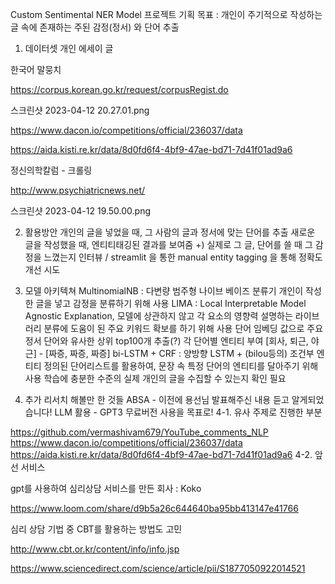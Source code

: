 Custom Sentimental NER Model
프로젝트 기획
목표 : 개인이 주기적으로 작성하는 글 속에 존재하는 주된 감정(정서) 와 단어 추출
1. 데이터셋
개인 에세이 글

한국어 말뭉치

https://corpus.korean.go.kr/request/corpusRegist.do

스크린샷 2023-04-12 20.27.01.png

https://www.dacon.io/competitions/official/236037/data

https://aida.kisti.re.kr/data/8d0fd6f4-4bf9-47ae-bd71-7d41f01ad9a6

정신의학칼럼 - 크롤링

http://www.psychiatricnews.net/

스크린샷 2023-04-12 19.50.00.png

2. 활용방안
개인의 글을 넣었을 때, 그 사람의 글과 정서에 맞는 단어를 추출
새로운 글을 작성했을 때, 엔티티태깅된 결과를 보여줌
+) 실제로 그 글, 단어를 쓸 때 그 감정을 느꼈는지 인터뷰 / streamlit 을 통한 manual entity tagging 을 통해 정확도 개선 시도

3. 모델 아키텍쳐
MultinomialNB : 다변량 범주형 나이브 베이즈 분류기
개인이 작성한 글을 넣고 감정을 분류하기 위해 사용
LIMA : Local Interpretable Model Agnostic Explanation, 모델에 상관하지 않고 각 요소의 영향력 설명하는 라이브러리
분류에 도움이 된 주요 키워드 확보를 하기 위해 사용
단어 임베딩 값으로 주요 정서 단어와 유사한 상위 top100개 추출(?)
각 단어별 엔티티 부여
[회사, 퇴근, 야근] - [짜증, 짜증, 짜증]
bi-LSTM + CRF : 양방향 LSTM + (bilou등의) 조건부 엔티티
정의된 단어리스트를 활용하여, 문장 속 특정 단어의 엔티티를 달아주기 위해 사용
학습에 충분한 수준의 실제 개인의 글을 수집할 수 있는지 확인 필요
4. 추가 리서치 해볼만 한 것들
ABSA - 이전에 용선님 발표해주신 내용 듣고 알게되었습니다!
LLM 활용 - GPT3 무료버전 사용을 목표로!
4-1. 유사 주제로 진행한 부분

https://github.com/vermashivam679/YouTube_comments_NLP
https://www.dacon.io/competitions/official/236037/data
https://aida.kisti.re.kr/data/8d0fd6f4-4bf9-47ae-bd71-7d41f01ad9a6
4-2. 앞선 서비스

gpt를 사용하여 심리상담 서비스를 만든 회사 : Koko

https://www.loom.com/share/d9b5a26c644640ba95bb413147e41766

심리 상담 기법 중 CBT를 활용하는 방법도 고민

http://www.cbt.or.kr/content/info/info.jsp

https://www.sciencedirect.com/science/article/pii/S1877050922014521
